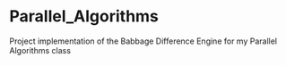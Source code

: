 # Parallel_Algorithms
Project implementation of the Babbage Difference Engine for my Parallel Algorithms class
